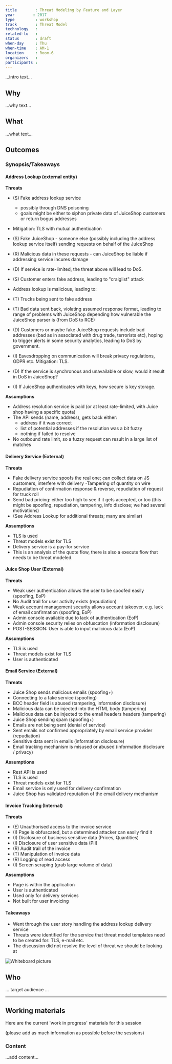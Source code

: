 ```yaml
---
title        : Threat Modeling by Feature and Layer
year		: 2017
type         : workshop
track        : Threat Model
technology   :
related-to   :
status       : draft
when-day     : Thu
when-time    : AM-1
location     : Room-6
organizers   :
participants :
---
```


...intro text...

## Why

...why text...

## What

...what text...

## Outcomes

### Synopsis/Takeaways

#### Address Lookup (external entity)

**Threats**

- (S) Fake address lookup service
    - possibly through DNS poisoning
    - goals might be either to siphon private data of JuiceShop customers or return bogus addresses
 - Mitigation: TLS with mutual authentication
    
- (S) Fake JuiceShop - someone else (possibly including the address lookup service itself) sending requests on behalf of the JuiceShop
- (R) Malicious data in these requests - can JuiceShop be liable if addressing service incures damage
    
- (D) If service is rate-limited, the threat above will lead to DoS.

- (S) Customer enters fake address, leading to "craiglist" attack

- Address lookup is malicious, leading to:

- (T) Trucks being sent to fake address
- (T) Bad data sent back, violating assumed response format, leading to range of problems with JuiceShop depending how vulnerable the JuiceShop parser is (from DoS to RCE)

- (D) Customers or maybe fake JuiceShop requests include bad addresses (bad as in associated with drug trade, terrorists etc), hoping to trigger alerts in some security analytics, leading to DoS by government.

- (I) Eavesdropping on communication will break privacy regulations, GDPR etc.
    Mitigation: TLS.

- (D) If the service is synchronous and unavailable or slow, would it result in DoS in JuiceShop?

- (I) If JuiceShop authenticates with keys, how secure is key storage.


**Assumptions**

- Address resolution service is paid (or at least rate-limited, with Juice shop having a specific quota)
- The API sends (name, address), gets back either:
  - address if it was correct
  - list of potential addresses if the resolution was a bit fuzzy
  - nothing if failed to resolve
- No outbound rate limit, so a fuzzy request can result in a large list of matches


#### Delivery Service (External)

**Threats**
- Fake delivery service spoofs the real one; can collect data on JS customers, interfere with delivery
 -Tampering of quantity on wire
 - Repudiation of confirmation response & reverse, repudiation of request for truck roll
 - Send bad pricing: either too high to see if it gets accepted, or too (this might be spoofing, repudiation, tampering, info disclose; we had several motivations)
 - (See Address Lookup for additional threats; many are similar)


**Assumptions**

- TLS is used
- Threat models exist for TLS
- Delivery service is a pay-for service
- This is an analysis of the quote flow, there is also a execute flow that needs to be threat modeled.


#### Juice Shop User (External)

**Threats**

- Weak user authentication allows the user to be spoofed easily (spoofing, EoP)
- No Audit trail for user activity exists (repudiation)
- Weak account management security allows account takeover, e.g. lack of email confirmation (spoofing, EoP)
- Admin console available due to lack of authentication (EoP)
- Admin console security relies on obfuscation (information disclosure)
- POST-SESSION: User is able to input malicious data (EoP)

**Assumptions**

- TLS is used
- Threat models exist for TLS
- User is authenticated

#### Email Service (External)

**Threats**

- Juice Shop sends malicious emails (spoofing+)
- Connecting to a fake service (spoofing)
- BCC header field is abused (tampering, information disclosure)
- Malicious data can be injected into the HTML body (tampering)
- Malicious data can be injected to the email headers headers (tampering)
- Juice Shop sending spam (spoofing+)
- Emails are not being sent (denial of service)
- Sent emails not confirmed appropriately by email service provider (repudiation)
- Sensitive data sent in emails (information disclosure)
- Email tracking mechanism is misused or abused (information disclosure / privacy)

**Assumptions**

- Rest API is used
- TLS is used
- Threat models exist for TLS
- Email service is only used for delivery confirmation
- Juice Shop has validated reputation of the email delivery mechanism

#### Invoice Tracking (Internal)

**Threats**

- (E) Unauthorised access to the invoice service
- (I) Page is obfuscated, but a determined attacker can easily find it
- (I) Disclosure of business sensitive data (Prices, Quantities)
- (I) Disclosure of user sensitive data (PII)
- (R) Audit trail of the invoice
- (T) Manipulation of invoice data
- (R) Logging of read access
- (I) Screen scraping (grab large volume of data)

**Assumptions**

- Page is within the application
- User is authenticated
- Used only for delivery services
- Not built for user invoicing

#### Takeaways

- Went through the user story handling the address lookup delivery service
- Threats were identified for the service that threat model templates need to be created for: TLS, e-mail etc.
- The discussion did not resolve the level of threat we should be looking at

![Whiteboard picture](https://raw.githubusercontent.com/OWASP/owasp-summit-2017/master/Working-Sessions/Threat-Model/whiteboard-photos/By-Feature-and-Layer.jpg)

## Who

... target audience ...

---

## Working materials

Here are the current 'work in progress' materials for this session

(please add as much information as possible before the sessions)

### Content

...add content...

